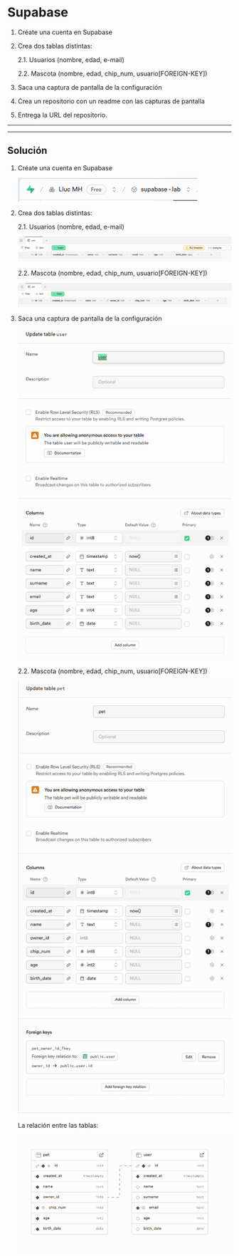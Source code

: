 # Supabase

1. Créate una cuenta en Supabase

2. Crea dos tablas distintas: 

    2.1. Usuarios (nombre, edad, e-mail)

    2.2. Mascota (nombre, edad, chip_num, usuario[FOREIGN-KEY])

3. Saca una captura de pantalla de la configuración

4. Crea un repositorio con un readme con las capturas de pantalla

5. Entrega la URL del repositorio.

--------------------------------
--------------------------------

## Solución

1. Créate una cuenta en Supabase

    ![alt text](img/supabase_user.png)

2. Crea dos tablas distintas: 

    2.1. Usuarios (nombre, edad, e-mail)

    ![alt text](img/user.png)

    2.2. Mascota (nombre, edad, chip_num, usuario[FOREIGN-KEY])

    ![alt text](img/pet.png)

3. Saca una captura de pantalla de la configuración

    ![alt text](img/user-2.png)

    2.2. Mascota (nombre, edad, chip_num, usuario[FOREIGN-KEY])

    ![alt text](img/pet-2.png)

    La relación entre las tablas:

    ![alt text](img/relation.png)

